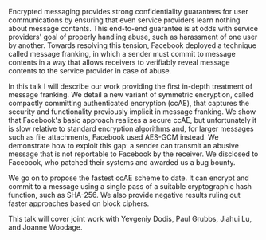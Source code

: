 Encrypted messaging provides strong confidentiality guarantees for user
communications by ensuring that even service providers learn nothing about
message contents. This end-to-end guarantee is at odds with service providers'
goal of properly handling abuse, such as harassment of one user by another.
Towards resolving this tension, Facebook deployed a technique called message
franking, in which a sender must commit to message contents in a way that
allows receivers to verifiably reveal message contents to the service provider
in case of abuse. 

In this talk I will describe our work providing the first in-depth treatment
of message franking. We detail a new variant of symmetric encryption, called
compactly committing authenticated encryption (ccAE), that captures the
security and functionality previously implicit in message franking. We show
that Facebook's basic approach realizes a secure ccAE, but unfortunately it is
slow relative to standard encryption algorithms and, for larger messages such
as file attachments, Facebook used AES-GCM instead. We demonstrate how to
exploit this gap: a sender can transmit an abusive message that is not
reportable to Facebook by the receiver. We disclosed to Facebook, who patched
their systems and awarded us a bug bounty. 

We go on to propose the fastest ccAE scheme to date. It can encrypt and commit
to a message using a single pass of a suitable cryptographic hash function,
such as SHA-256. We also provide negative results ruling out faster approaches
based on block ciphers.

This talk will cover joint work with Yevgeniy Dodis, Paul Grubbs, Jiahui Lu,
and Joanne Woodage.
